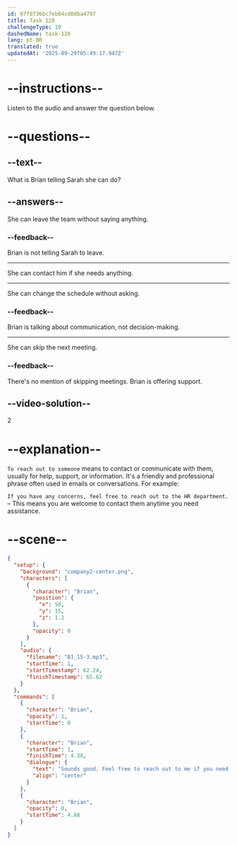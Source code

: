 ```yaml
---
id: 67f0736bc7eb04cd0dba4797
title: Task 128
challengeType: 19
dashedName: task-128
lang: pt-BR
translated: true
updatedAt: '2025-09-29T05:49:17.947Z'
---
```


<!-- (Audio) Brian: Sounds good. Feel free to reach out to me if you need anything else. -->

# --instructions--

Listen to the audio and answer the question below.

# --questions--

## --text--

What is Brian telling Sarah she can do?

## --answers--

She can leave the team without saying anything.

### --feedback--

Brian is not telling Sarah to leave.

---

She can contact him if she needs anything.

---

She can change the schedule without asking.

### --feedback--

Brian is talking about communication, not decision-making.

---

She can skip the next meeting.

### --feedback--

There's no mention of skipping meetings. Brian is offering support.

## --video-solution--

2

# --explanation--

`To reach out to someone` means to contact or communicate with them, usually for help, support, or information. It's a friendly and professional phrase often used in emails or conversations. For example:

`If you have any concerns, feel free to reach out to the HR department.` – This means you are welcome to contact them anytime you need assistance.

# --scene--

```json
{
  "setup": {
    "background": "company2-center.png",
    "characters": [
      {
        "character": "Brian",
        "position": {
          "x": 50,
          "y": 15,
          "z": 1.2
        },
        "opacity": 0
      }
    ],
    "audio": {
      "filename": "B1_15-3.mp3",
      "startTime": 1,
      "startTimestamp": 62.24,
      "finishTimestamp": 65.62
    }
  },
  "commands": [
    {
      "character": "Brian",
      "opacity": 1,
      "startTime": 0
    },
    {
      "character": "Brian",
      "startTime": 1,
      "finishTime": 4.38,
      "dialogue": {
        "text": "Sounds good. Feel free to reach out to me if you need anything else.",
        "align": "center"
      }
    },
    {
      "character": "Brian",
      "opacity": 0,
      "startTime": 4.88
    }
  ]
}
```
